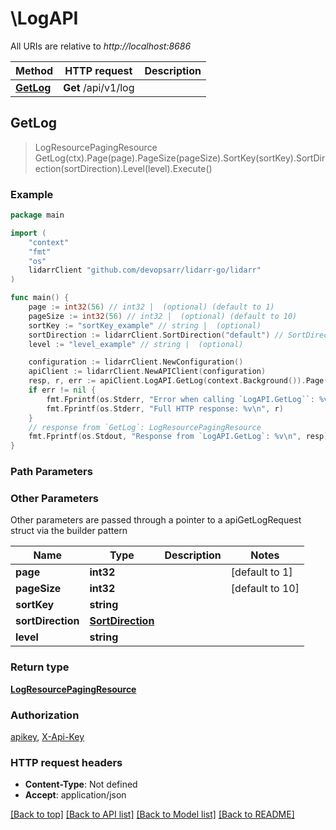 # \LogAPI

All URIs are relative to *http://localhost:8686*

Method | HTTP request | Description
------------- | ------------- | -------------
[**GetLog**](LogAPI.md#GetLog) | **Get** /api/v1/log | 



## GetLog

> LogResourcePagingResource GetLog(ctx).Page(page).PageSize(pageSize).SortKey(sortKey).SortDirection(sortDirection).Level(level).Execute()



### Example

```go
package main

import (
	"context"
	"fmt"
	"os"
	lidarrClient "github.com/devopsarr/lidarr-go/lidarr"
)

func main() {
	page := int32(56) // int32 |  (optional) (default to 1)
	pageSize := int32(56) // int32 |  (optional) (default to 10)
	sortKey := "sortKey_example" // string |  (optional)
	sortDirection := lidarrClient.SortDirection("default") // SortDirection |  (optional)
	level := "level_example" // string |  (optional)

	configuration := lidarrClient.NewConfiguration()
	apiClient := lidarrClient.NewAPIClient(configuration)
	resp, r, err := apiClient.LogAPI.GetLog(context.Background()).Page(page).PageSize(pageSize).SortKey(sortKey).SortDirection(sortDirection).Level(level).Execute()
	if err != nil {
		fmt.Fprintf(os.Stderr, "Error when calling `LogAPI.GetLog``: %v\n", err)
		fmt.Fprintf(os.Stderr, "Full HTTP response: %v\n", r)
	}
	// response from `GetLog`: LogResourcePagingResource
	fmt.Fprintf(os.Stdout, "Response from `LogAPI.GetLog`: %v\n", resp)
}
```

### Path Parameters



### Other Parameters

Other parameters are passed through a pointer to a apiGetLogRequest struct via the builder pattern


Name | Type | Description  | Notes
------------- | ------------- | ------------- | -------------
 **page** | **int32** |  | [default to 1]
 **pageSize** | **int32** |  | [default to 10]
 **sortKey** | **string** |  | 
 **sortDirection** | [**SortDirection**](SortDirection.md) |  | 
 **level** | **string** |  | 

### Return type

[**LogResourcePagingResource**](LogResourcePagingResource.md)

### Authorization

[apikey](../README.md#apikey), [X-Api-Key](../README.md#X-Api-Key)

### HTTP request headers

- **Content-Type**: Not defined
- **Accept**: application/json

[[Back to top]](#) [[Back to API list]](../README.md#documentation-for-api-endpoints)
[[Back to Model list]](../README.md#documentation-for-models)
[[Back to README]](../README.md)

